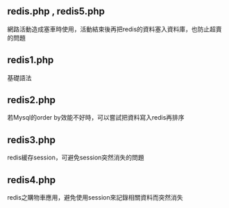 ## redis.php , redis5.php
網路活動造成塞車時使用，活動結束後再把redis的資料塞入資料庫，也防止超賣的問題

## redis1.php
基礎語法

## redis2.php
若Mysql的order by效能不好時，可以嘗試把資料寫入redis再排序

## redis3.php
redis緩存session，可避免session突然消失的問題

## redis4.php
redis之購物車應用，避免使用session來記錄相關資料而突然消失
